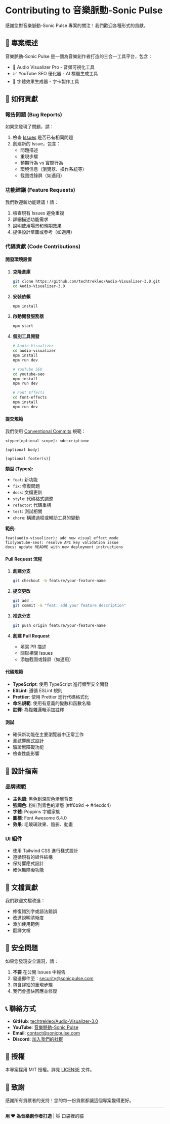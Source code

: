 # Contributing to 音樂脈動-Sonic Pulse

感謝您對音樂脈動-Sonic Pulse 專案的關注！我們歡迎各種形式的貢獻。

## 🎯 專案概述

音樂脈動-Sonic Pulse 是一個為音樂創作者打造的三合一工具平台，包含：
- 🎵 Audio Visualizer Pro - 音頻可視化工具
- 📈 YouTube SEO 優化器 - AI 標題生成工具  
- 🎨 字體效果生成器 - 字卡製作工具

## 🤝 如何貢獻

### 報告問題 (Bug Reports)

如果您發現了問題，請：

1. 檢查 [Issues](https://github.com/techtrekleo/Audio-Visualizer-3.0/issues) 是否已有相同問題
2. 創建新的 Issue，包含：
   - 問題描述
   - 重現步驟
   - 預期行為 vs 實際行為
   - 環境信息（瀏覽器、操作系統等）
   - 截圖或錄屏（如適用）

### 功能建議 (Feature Requests)

我們歡迎新功能建議！請：

1. 檢查現有 Issues 避免重複
2. 詳細描述功能需求
3. 說明使用場景和預期效果
4. 提供設計草圖或參考（如適用）

### 代碼貢獻 (Code Contributions)

#### 開發環境設置

1. **克隆倉庫**
   ```bash
   git clone https://github.com/techtrekleo/Audio-Visualizer-3.0.git
   cd Audio-Visualizer-3.0
   ```

2. **安裝依賴**
   ```bash
   npm install
   ```

3. **啟動開發服務器**
   ```bash
   npm start
   ```

4. **個別工具開發**
   ```bash
   # Audio Visualizer
   cd audio-visualizer
   npm install
   npm run dev

   # YouTube SEO
   cd youtube-seo
   npm install
   npm run dev

   # Font Effects
   cd font-effects
   npm install
   npm run dev
   ```

#### 提交規範

我們使用 [Conventional Commits](https://www.conventionalcommits.org/) 規範：

```
<type>[optional scope]: <description>

[optional body]

[optional footer(s)]
```

**類型 (Types):**
- `feat`: 新功能
- `fix`: 修復問題
- `docs`: 文檔更新
- `style`: 代碼格式調整
- `refactor`: 代碼重構
- `test`: 測試相關
- `chore`: 構建過程或輔助工具的變動

**範例:**
```
feat(audio-visualizer): add new visual effect mode
fix(youtube-seo): resolve API key validation issue
docs: update README with new deployment instructions
```

#### Pull Request 流程

1. **創建分支**
   ```bash
   git checkout -b feature/your-feature-name
   ```

2. **提交更改**
   ```bash
   git add .
   git commit -m "feat: add your feature description"
   ```

3. **推送分支**
   ```bash
   git push origin feature/your-feature-name
   ```

4. **創建 Pull Request**
   - 填寫 PR 描述
   - 關聯相關 Issues
   - 添加截圖或錄屏（如適用）

#### 代碼規範

- **TypeScript**: 使用 TypeScript 進行類型安全開發
- **ESLint**: 遵循 ESLint 規則
- **Prettier**: 使用 Prettier 進行代碼格式化
- **命名規範**: 使用有意義的變數和函數名稱
- **註釋**: 為複雜邏輯添加註釋

#### 測試

- 確保新功能在主要瀏覽器中正常工作
- 測試響應式設計
- 驗證無障礙功能
- 檢查性能影響

## 🎨 設計指南

### 品牌規範

- **主色調**: 黑色到深灰色漸層背景
- **強調色**: 粉紅到青色的漸層 (#ff6b9d → #4ecdc4)
- **字體**: Poppins 字體家族
- **圖標**: Font Awesome 6.4.0
- **效果**: 毛玻璃效果、陰影、動畫

### UI 組件

- 使用 Tailwind CSS 進行樣式設計
- 遵循現有的組件結構
- 保持響應式設計
- 確保無障礙功能

## 📝 文檔貢獻

我們歡迎文檔改進：

- 修復錯別字或語法錯誤
- 改進說明清晰度
- 添加使用範例
- 翻譯文檔

## 🐛 安全問題

如果您發現安全漏洞，請：

1. **不要** 在公開 Issues 中報告
2. 發送郵件至：security@sonicpulse.com
3. 包含詳細的重現步驟
4. 我們會盡快回應並修復

## 📞 聯絡方式

- **GitHub**: [techtrekleo/Audio-Visualizer-3.0](https://github.com/techtrekleo/Audio-Visualizer-3.0)
- **YouTube**: [音樂脈動-Sonic Pulse](https://www.youtube.com/@%E9%9F%B3%E6%A8%82%E8%84%88%E5%8B%95SonicPulse)
- **Email**: contact@sonicpulse.com
- **Discord**: [加入我們的社群](https://discord.com/users/104427212337332224)

## 📄 授權

本專案採用 MIT 授權。詳見 [LICENSE](LICENSE) 文件。

## 🙏 致謝

感謝所有貢獻者的支持！您的每一份貢獻都讓這個專案變得更好。

---

**用 ❤️ 為音樂創作者打造** | 🐱 口袋裡的貓

